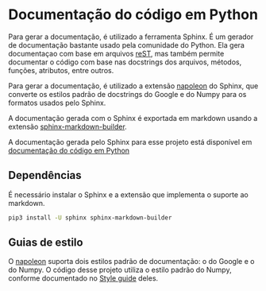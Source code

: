 # Documentação do código em Python

Para gerar a documentação, é utilizado a ferramenta Sphinx. É um gerador de documentação bastante usado pela comunidade do Python. Ela gera documentaçao com base em arquivos [reST](https://www.sphinx-doc.org/en/master/usage/restructuredtext/index.html), mas também permite documentar o código com base nas docstrings dos arquivos, métodos, funções, atributos, entre outros.

Para gerar a documentação, é utilizado a extensão [napoleon](https://www.sphinx-doc.org/en/master/usage/extensions/napoleon.html) do Sphinx, que converte os estilos padrão de docstrings do Google e do Numpy para os formatos usados pelo Sphinx.

A documentação gerada com o Sphinx é exportada em markdown usando a extensão [sphinx-markdown-builder](https://pypi.org/project/sphinx-markdown-builder/).

A documentação gerada pelo Sphinx para esse projeto está disponível em [documentação do código em Python](_build/markdown/index.md)

## Dependências

É necessário instalar o Sphinx e a extensão que implementa o suporte ao markdown.

```sh
pip3 install -U sphinx sphinx-markdown-builder
```


## Guias de estilo

O [napoleon](https://www.sphinx-doc.org/en/master/usage/extensions/napoleon.html) suporta dois estilos padrão de documentação: o do Google e o do Numpy. O código desse projeto utiliza o estilo padrão do Numpy, conforme documentado no [Style guide](https://numpydoc.readthedocs.io/en/latest/format.html#docstring-standard) deles.
